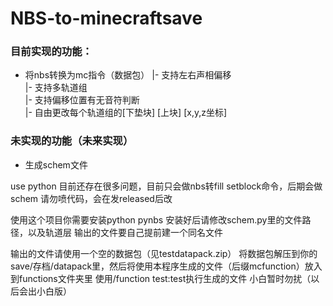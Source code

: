 # NBS-to-minecraftsave
### 目前实现的功能：
- 将nbs转换为mc指令（数据包）
|- 支持左右声相偏移  
|- 支持多轨道组  
|- 支持偏移位置有无音符判断  
|- 自由更改每个轨道组的[下垫块] [上块] [x,y,z坐标]  

### 未实现的功能（未来实现）
- 生成schem文件


use python
目前还存在很多问题，目前只会做nbs转fill setblock命令，后期会做schem
请勿喷代码，会在发released后改

使用这个项目你需要安装python pynbs
安装好后请修改schem.py里的文件路径，以及轨道层
输出的文件要自己提前建一个同名文件

输出的文件请使用一个空的数据包（见testdatapack.zip）
将数据包解压到你的save/存档/datapack里，然后将使用本程序生成的文件（后缀mcfunction）放入到functions文件夹里
使用/function test:test执行生成的文件
小白暂时勿扰（以后会出小白版）
